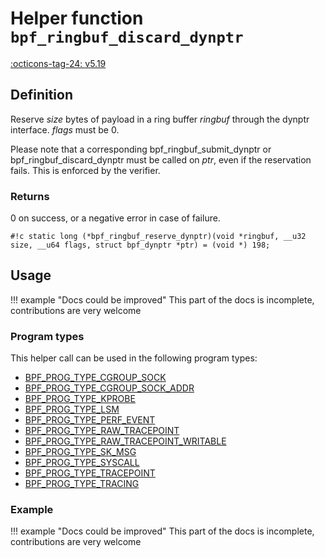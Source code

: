 # Helper function `bpf_ringbuf_discard_dynptr`

<!-- [FEATURE_TAG](bpf_ringbuf_discard_dynptr) -->
[:octicons-tag-24: v5.19](https://github.com/torvalds/linux/commit/bc34dee65a65e9c920c420005b8a43f2a721a458)
<!-- [/FEATURE_TAG] -->

## Definition

<!-- [HELPER_FUNC_DEF] -->
Reserve _size_ bytes of payload in a ring buffer _ringbuf_ through the dynptr interface. _flags_ must be 0.

Please note that a corresponding bpf_ringbuf_submit_dynptr or bpf_ringbuf_discard_dynptr must be called on _ptr_, even if the reservation fails. This is enforced by the verifier.

### Returns

0 on success, or a negative error in case of failure.

`#!c static long (*bpf_ringbuf_reserve_dynptr)(void *ringbuf, __u32 size, __u64 flags, struct bpf_dynptr *ptr) = (void *) 198;`
<!-- [/HELPER_FUNC_DEF] -->

## Usage

!!! example "Docs could be improved"
    This part of the docs is incomplete, contributions are very welcome

### Program types

This helper call can be used in the following program types:

<!-- DO NOT EDIT MANUALLY -->
<!-- [HELPER_FUNC_PROG_REF] -->
 * [BPF_PROG_TYPE_CGROUP_SOCK](../program-type/BPF_PROG_TYPE_CGROUP_SOCK.md)
 * [BPF_PROG_TYPE_CGROUP_SOCK_ADDR](../program-type/BPF_PROG_TYPE_CGROUP_SOCK_ADDR.md)
 * [BPF_PROG_TYPE_KPROBE](../program-type/BPF_PROG_TYPE_KPROBE.md)
 * [BPF_PROG_TYPE_LSM](../program-type/BPF_PROG_TYPE_LSM.md)
 * [BPF_PROG_TYPE_PERF_EVENT](../program-type/BPF_PROG_TYPE_PERF_EVENT.md)
 * [BPF_PROG_TYPE_RAW_TRACEPOINT](../program-type/BPF_PROG_TYPE_RAW_TRACEPOINT.md)
 * [BPF_PROG_TYPE_RAW_TRACEPOINT_WRITABLE](../program-type/BPF_PROG_TYPE_RAW_TRACEPOINT_WRITABLE.md)
 * [BPF_PROG_TYPE_SK_MSG](../program-type/BPF_PROG_TYPE_SK_MSG.md)
 * [BPF_PROG_TYPE_SYSCALL](../program-type/BPF_PROG_TYPE_SYSCALL.md)
 * [BPF_PROG_TYPE_TRACEPOINT](../program-type/BPF_PROG_TYPE_TRACEPOINT.md)
 * [BPF_PROG_TYPE_TRACING](../program-type/BPF_PROG_TYPE_TRACING.md)
<!-- [/HELPER_FUNC_PROG_REF] -->

### Example

!!! example "Docs could be improved"
    This part of the docs is incomplete, contributions are very welcome
